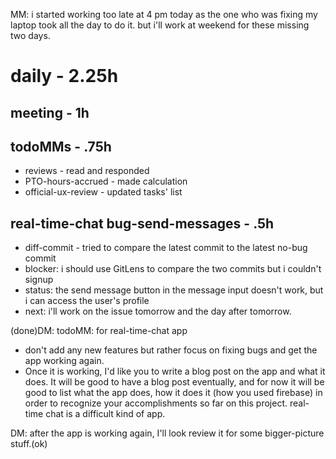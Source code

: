 MM: i started working too late at 4 pm today as the one who was fixing my laptop took all the day to do it. but i'll work at weekend for these missing two days. 
# daily - 2.25h

## meeting - 1h

## todoMMs - .75h
* reviews - read and responded
* PTO-hours-accrued - made calculation
* official-ux-review - updated tasks' list

## real-time-chat bug-send-messages - .5h
* diff-commit - tried to compare the latest commit to the latest no-bug commit
* blocker: i should use GitLens to compare the two commits but i couldn't signup
* status: the send message button in the message input doesn't work, but i can access the user's profile
* next: i'll work on the issue tomorrow and the day after tomorrow.

(done)DM: todoMM: for real-time-chat app
* don't add any new features but rather focus on fixing bugs and get the app working again. 
* Once it is working, I'd like you to write a blog post on the app and what it does. It will be good to have a blog post eventually, and for now it will be good to list what the app does, how it does it (how you used firebase) in order to recognize your accomplishments so far on this project. real-time chat is a difficult kind of app.

DM: after the app is working again, I'll look review it for some bigger-picture stuff.(ok) 
